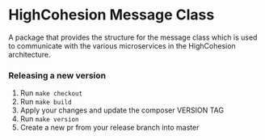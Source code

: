 # HighCohesion Message Class
A package that provides the structure for the message class which is used to communicate with the various microservices
in the HighCohesion architecture.

### Releasing a new version

1. Run `make checkout`
2. Run `make build`
3. Apply your changes and update the composer VERSION TAG
4. Run `make version`
5. Create a new pr from your release branch into master